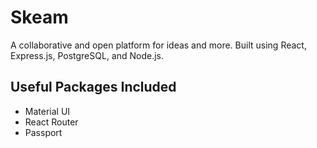 # Skeam

A collaborative and open platform for ideas and more. Built using React, Express.js, PostgreSQL, and Node.js.

## Useful Packages Included

* Material UI
* React Router
* Passport